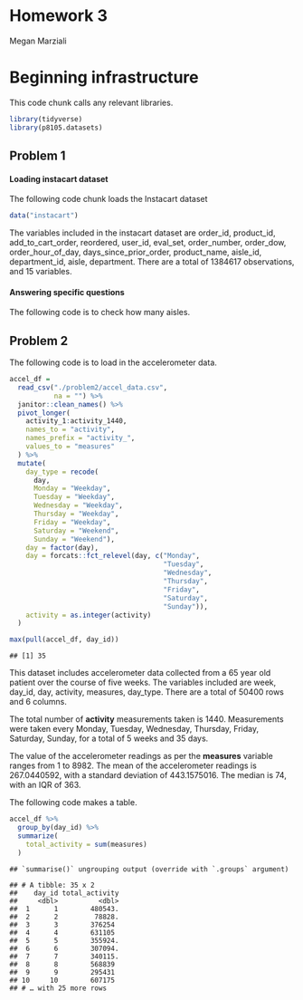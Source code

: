 Homework 3
================
Megan Marziali

# Beginning infrastructure

This code chunk calls any relevant libraries.

``` r
library(tidyverse)
library(p8105.datasets)
```

## Problem 1

#### Loading instacart dataset

The following code chunk loads the Instacart dataset

``` r
data("instacart")
```

The variables included in the instacart dataset are order\_id,
product\_id, add\_to\_cart\_order, reordered, user\_id, eval\_set,
order\_number, order\_dow, order\_hour\_of\_day,
days\_since\_prior\_order, product\_name, aisle\_id, department\_id,
aisle, department. There are a total of 1384617 observations, and 15
variables.

#### Answering specific questions

The following code is to check how many aisles.

## Problem 2

The following code is to load in the accelerometer data.

``` r
accel_df = 
  read_csv("./problem2/accel_data.csv",
           na = "") %>% 
  janitor::clean_names() %>% 
  pivot_longer(
    activity_1:activity_1440,
    names_to = "activity",
    names_prefix = "activity_",
    values_to = "measures"
  ) %>% 
  mutate(
    day_type = recode(
      day, 
      Monday = "Weekday",
      Tuesday = "Weekday",
      Wednesday = "Weekday",
      Thursday = "Weekday",
      Friday = "Weekday", 
      Saturday = "Weekend",
      Sunday = "Weekend"),
    day = factor(day),
    day = forcats::fct_relevel(day, c("Monday",
                                      "Tuesday",
                                      "Wednesday",
                                      "Thursday",
                                      "Friday",
                                      "Saturday",
                                      "Sunday")),
    activity = as.integer(activity)
  )

max(pull(accel_df, day_id))
```

    ## [1] 35

This dataset includes accelerometer data collected from a 65 year old
patient over the course of five weeks. The variables included are week,
day\_id, day, activity, measures, day\_type. There are a total of 50400
rows and 6 columns.

The total number of **activity** measurements taken is 1440.
Measurements were taken every Monday, Tuesday, Wednesday, Thursday,
Friday, Saturday, Sunday, for a total of 5 weeks and 35 days.

The value of the accelerometer readings as per the **measures** variable
ranges from 1 to 8982. The mean of the accelerometer readings is
267.0440592, with a standard deviation of 443.1575016. The median is 74,
with an IQR of 363.

The following code makes a table.

``` r
accel_df %>% 
  group_by(day_id) %>% 
  summarize(
    total_activity = sum(measures)
  )
```

    ## `summarise()` ungrouping output (override with `.groups` argument)

    ## # A tibble: 35 x 2
    ##    day_id total_activity
    ##     <dbl>          <dbl>
    ##  1      1        480543.
    ##  2      2         78828.
    ##  3      3        376254 
    ##  4      4        631105 
    ##  5      5        355924.
    ##  6      6        307094.
    ##  7      7        340115.
    ##  8      8        568839 
    ##  9      9        295431 
    ## 10     10        607175 
    ## # … with 25 more rows
